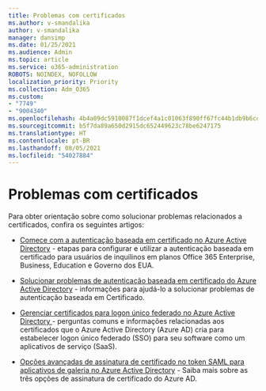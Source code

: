 ```yaml
---
title: Problemas com certificados
ms.author: v-smandalika
author: v-smandalika
manager: dansimp
ms.date: 01/25/2021
ms.audience: Admin
ms.topic: article
ms.service: o365-administration
ROBOTS: NOINDEX, NOFOLLOW
localization_priority: Priority
ms.collection: Adm_O365
ms.custom:
- "7749"
- "9004340"
ms.openlocfilehash: 4b4a09dc5910087f1dcef4a1c01063f890ff67fc44b1db9b6cdf1391a05530c0
ms.sourcegitcommit: b5f7da89a650d2915dc652449623c78be6247175
ms.translationtype: HT
ms.contentlocale: pt-BR
ms.lasthandoff: 08/05/2021
ms.locfileid: "54027884"
---
```

# <a name="issues-with-certificates"></a>Problemas com certificados

Para obter orientação sobre como solucionar problemas relacionados a certificados, confira os seguintes artigos:

- [Comece com a autenticação baseada em certificado no Azure Active Directory](https://docs.microsoft.com/azure/active-directory/authentication/active-directory-certificate-based-authentication-get-started) - etapas para configurar e utilizar a autenticação baseada em certificado para usuários de inquilinos em planos Office 365 Enterprise, Business, Education e Governo dos EUA.

- [Solucionar problemas de autenticação baseada em certificado do Azure Active Directory](https://docs.microsoft.com/troubleshoot/azure/active-directory/certificate-based-authenticate-issue) - informações para ajudá-lo a solucionar problemas de autenticação baseada em Certificado.

- [Gerenciar certificados para logon único federado no Azure Active Directory ](https://docs.microsoft.com/azure/active-directory/manage-apps/manage-certificates-for-federated-single-sign-on) - perguntas comuns e informações relacionadas aos certificados que o Azure Active Directory (Azure AD) cria para estabelecer logon único federado (SSO) para seu software como um aplicativos de serviço (SaaS).

- [Opções avançadas de assinatura de certificado no token SAML para aplicativos de galeria no Azure Active Directory](https://docs.microsoft.com/azure/active-directory/manage-apps/certificate-signing-options) - Saiba mais sobre as três opções de assinatura de certificado do Azure AD.
